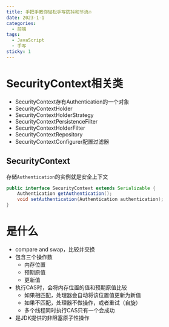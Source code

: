 ```yaml
---
title: 手把手教你轻松手写防抖和节流🔥
date: 2023-1-1
categories:
  - 前端
tags:
  - JavaScript
  - 手写
sticky: 1
---
```


# SecurityContext相关类

- SecurityContext存有Authentication的一个对象
- SecurityContextHolder
- SecurityContextHolderStrategy
- SecurityContextPersistenceFilter
- SecurityContextHolderFilter
- SecurityContextRepository
- SecurityContextConfigurer配置过滤器

## SecurityContext

存储`Authentication`的实例就是安全上下文

```java
public interface SecurityContext extends Serializable {
    Authentication getAuthentication();
    void setAuthentication(Authentication authentication);
}

```


# 是什么

- compare and swap，比较并交换
- 包含三个操作数
    - 内存位置
    - 预期原值
    - 更新值
- 执行CAS时，会将内存位置的值和预期原值比较
    - 如果相匹配，处理器会自动将该位置值更新为新值
    - 如果不匹配，处理器不做操作，或者重试（自旋）
    - 多个线程同时执行CAS只有一个会成功
- 是JDK提供的非阻塞原子性操作